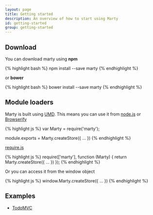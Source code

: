 ```yaml
---
layout: page
title: Getting started
description: An overview of how to start using Marty
id: getting-started
group: getting-started
---
```


<h2 id="download" class="page-header">Download</h2>

You can download marty using **npm**

{% highlight bash %}
npm install --save marty
{% endhighlight %}

or **bower**

{% highlight bash %}
bower install --save marty
{% endhighlight %}


<h2 id="module-loaders" class="page-header">Module loaders</h2>

Marty is built using [UMD](https://github.com/umdjs/umd). This means you can use it from [node.js](nodejs.org) or [Browserify](browserify.org)

{% highlight js %}
var Marty = require('marty');

module.exports = Marty.createStore({
  ...
})
{% endhighlight %}

[require.js](requirejs.org)

{% highlight js %}
require(['marty'], function (Marty) {
  return Marty.createStore({
    ...
  })
});
{% endhighlight %}

Or you can access it from the window object

{% highlight js %}
window.Marty.createStore({
  ...
})
{% endhighlight %}

<h2 id="examples">Examples</h2>

* [TodoMVC](https://github.com/jhollingworth/marty/tree/master/examples/flux-todomvc)